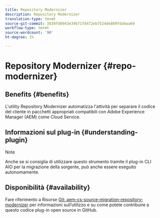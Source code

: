 ```yaml
---
title: Repository Modernizer
description: Repository Modernizer
translation-type: tm+mt
source-git-commit: 3830fd0943e34671f8472eb7524de889fda9aa69
workflow-type: tm+mt
source-wordcount: '90'
ht-degree: 1%

---
```



# Repository Modernizer {#repo-modernizer}

## Benefits {#benefits}

L&#39;utility Repository Modernizer automatizza l&#39;attività per separare il codice del cliente in pacchetti appropriati compatibili con Adobe Experience Manager (AEM) come Cloud Service.

## Informazioni sul plug-in {#understanding-plugin}

>[!NOTE]
>Anche se si consiglia di utilizzare questo strumento tramite il plug-in CLI AIO per la migrazione della sorgente, può anche essere eseguito autonomamente.

## Disponibilità {#availability}

Fare riferimento a Risorse [Git: aem-cs-source-migration-repository-modernizer](https://github.com/adobe/aem-cloud-service-source-migration/tree/master/packages/repository-modernizer) per informazioni sull’utilizzo e su come potete contribuire a questo codice plug-in open source in GitHub.
